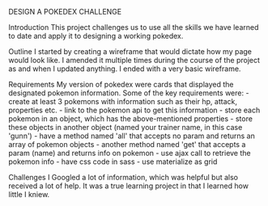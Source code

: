 DESIGN A POKEDEX CHALLENGE

Introduction
This project challenges us to use all the skills we have learned to date and apply it to designing a working pokedex.

Outline
I started by creating a wireframe that would dictate how my page would look like. I amended it multiple times during the course of the project as and when I updated anything. I ended with a very basic wireframe.

Requirements
My version of pokedex were cards that displayed the designated pokemon information. Some of the key requirements were:
    - create at least 3 pokemons with information such as their hp, attack, properties etc.
    - link to the pokemon api to get this information
    - store each pokemon in an object, which has the above-mentioned properties
    - store these objects in another object (named your trainer name, in this case 'gunn')
       -  have a method named 'all' that accepts no param and returns an array of pokemon objects
    -  another method named 'get' that accepts a param (name) and returns info on pokemon
    - use ajax call to retrieve the pokemon info
    - have css code in sass
    - use materialize as grid

Challenges
I Googled a lot of information, which was helpful but also received a lot of help. It was a true learning project in that I learned how little I kniew.

